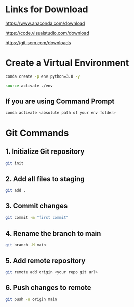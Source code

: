 # Links for Download

https://www.anaconda.com/download

https://code.visualstudio.com/download

https://git-scm.com/downloads


# Create a Virtual Environment

```bash
conda create -p env python=3.8 -y
````

```bash
source activate ./env
```

## If you are using Command Prompt

```bash
conda activate <absolute path of your env folder>
```

# Git Commands

## 1. Initialize Git repository

```bash
git init
```

## 2. Add all files to staging

```bash
git add .
```

## 3. Commit changes

```bash
git commit -m "first commit"
```

## 4. Rename the branch to main

```bash
git branch -M main
```

## 5. Add remote repository

```bash
git remote add origin <your repo git url>
```

## 6. Push changes to remote

```bash
git push -u origin main
```

```

